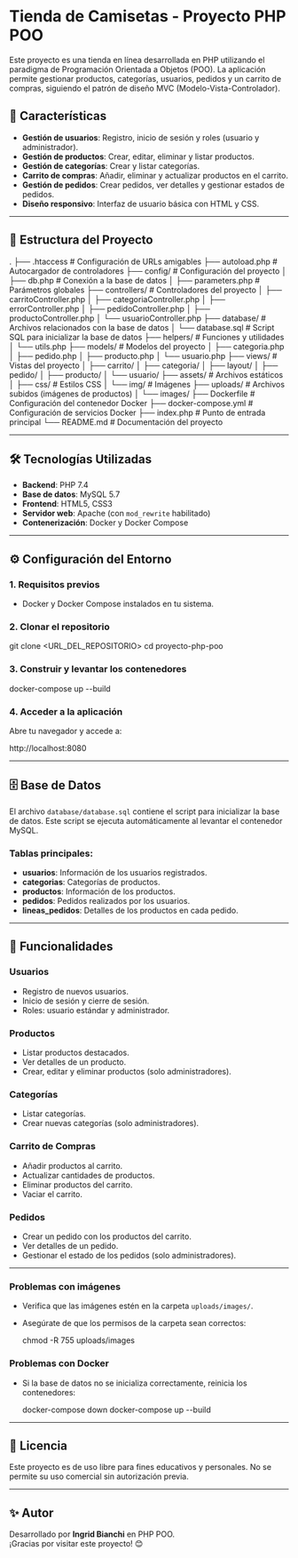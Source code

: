 
# Tienda de Camisetas - Proyecto PHP POO

Este proyecto es una tienda en línea desarrollada en PHP utilizando el paradigma de Programación Orientada a Objetos (POO). La aplicación permite gestionar productos, categorías, usuarios, pedidos y un carrito de compras, siguiendo el patrón de diseño MVC (Modelo-Vista-Controlador).

## 🚀 Características

- **Gestión de usuarios**: Registro, inicio de sesión y roles (usuario y administrador).
- **Gestión de productos**: Crear, editar, eliminar y listar productos.
- **Gestión de categorías**: Crear y listar categorías.
- **Carrito de compras**: Añadir, eliminar y actualizar productos en el carrito.
- **Gestión de pedidos**: Crear pedidos, ver detalles y gestionar estados de pedidos.
- **Diseño responsivo**: Interfaz de usuario básica con HTML y CSS.

---

## 📂 Estructura del Proyecto

.
├── .htaccess                # Configuración de URLs amigables
├── autoload.php             # Autocargador de controladores
├── config/                  # Configuración del proyecto
│   ├── db.php               # Conexión a la base de datos
│   ├── parameters.php       # Parámetros globales
├── controllers/             # Controladores del proyecto
│   ├── carritoController.php
│   ├── categoriaController.php
│   ├── errorController.php
│   ├── pedidoController.php
│   ├── productoController.php
│   └── usuarioController.php
├── database/                # Archivos relacionados con la base de datos
│   └── database.sql         # Script SQL para inicializar la base de datos
├── helpers/                 # Funciones y utilidades
│   └── utils.php
├── models/                  # Modelos del proyecto
│   ├── categoria.php
│   ├── pedido.php
│   ├── producto.php
│   └── usuario.php
├── views/                   # Vistas del proyecto
│   ├── carrito/
│   ├── categoria/
│   ├── layout/
│   ├── pedido/
│   ├── producto/
│   └── usuario/
├── assets/                  # Archivos estáticos
│   ├── css/                 # Estilos CSS
│   └── img/                 # Imágenes
├── uploads/                 # Archivos subidos (imágenes de productos)
│   └── images/
├── Dockerfile               # Configuración del contenedor Docker
├── docker-compose.yml       # Configuración de servicios Docker
├── index.php                # Punto de entrada principal
└── README.md                # Documentación del proyecto

---

## 🛠️ Tecnologías Utilizadas

- **Backend**: PHP 7.4
- **Base de datos**: MySQL 5.7
- **Frontend**: HTML5, CSS3
- **Servidor web**: Apache (con `mod_rewrite` habilitado)
- **Contenerización**: Docker y Docker Compose

---

## ⚙️ Configuración del Entorno

### 1. Requisitos previos
- Docker y Docker Compose instalados en tu sistema.

### 2. Clonar el repositorio

git clone <URL_DEL_REPOSITORIO>
cd proyecto-php-poo


### 3. Construir y levantar los contenedores

docker-compose up --build


### 4. Acceder a la aplicación
Abre tu navegador y accede a:  

http://localhost:8080


---

## 🗄️ Base de Datos

El archivo `database/database.sql` contiene el script para inicializar la base de datos. Este script se ejecuta automáticamente al levantar el contenedor MySQL.

### Tablas principales:
- **usuarios**: Información de los usuarios registrados.
- **categorias**: Categorías de productos.
- **productos**: Información de los productos.
- **pedidos**: Pedidos realizados por los usuarios.
- **lineas_pedidos**: Detalles de los productos en cada pedido.

---

## 🛒 Funcionalidades

### Usuarios
- Registro de nuevos usuarios.
- Inicio de sesión y cierre de sesión.
- Roles: usuario estándar y administrador.

### Productos
- Listar productos destacados.
- Ver detalles de un producto.
- Crear, editar y eliminar productos (solo administradores).

### Categorías
- Listar categorías.
- Crear nuevas categorías (solo administradores).

### Carrito de Compras
- Añadir productos al carrito.
- Actualizar cantidades de productos.
- Eliminar productos del carrito.
- Vaciar el carrito.

### Pedidos
- Crear un pedido con los productos del carrito.
- Ver detalles de un pedido.
- Gestionar el estado de los pedidos (solo administradores).

---

### Problemas con imágenes
- Verifica que las imágenes estén en la carpeta `uploads/images/`.
- Asegúrate de que los permisos de la carpeta sean correctos:
  
  chmod -R 755 uploads/images
 

### Problemas con Docker
- Si la base de datos no se inicializa correctamente, reinicia los contenedores:
 
  docker-compose down
  docker-compose up --build
 

---

## 📜 Licencia

Este proyecto es de uso libre para fines educativos y personales. No se permite su uso comercial sin autorización previa.

---

## ✨ Autor

Desarrollado por **Ingrid Bianchi** en PHP POO.  
¡Gracias por visitar este proyecto! 😊
